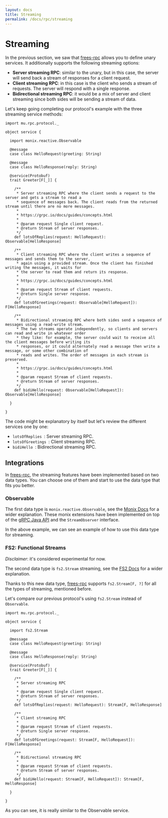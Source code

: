 ```yaml
---
layout: docs
title: Streaming
permalink: /docs/rpc/streaming
---
```


# Streaming

In the previous section, we saw that [frees-rpc] allows you to define unary services. It additionally supports the following streaming options:

* **Server streaming RPC**: similar to the unary, but in this case, the server will send back a stream of responses for a client request.
* **Client streaming RPC**: in this case is the client who sends a stream of requests. The server will respond with a single response.
* **Bidirectional streaming RPC**: it would be a mix of server and client streaming since both sides will be sending a stream of data.

Let's keep going completing our protocol's example with the three streaming service methods:

```tut:silent
import mu.rpc.protocol._

object service {

  import monix.reactive.Observable

  @message
  case class HelloRequest(greeting: String)

  @message
  case class HelloResponse(reply: String)

  @service(Protobuf)
  trait Greeter[F[_]] {

    /**
     * Server streaming RPC where the client sends a request to the server and gets a stream to read a
     * sequence of messages back. The client reads from the returned stream until there are no more messages.
     *
     * https://grpc.io/docs/guides/concepts.html
     *
     * @param request Single client request.
     * @return Stream of server responses.
     */
    def lotsOfReplies(request: HelloRequest): Observable[HelloResponse]

    /**
     * Client streaming RPC where the client writes a sequence of messages and sends them to the server,
     * again using a provided stream. Once the client has finished writing the messages, it waits for
     * the server to read them and return its response.
     *
     * https://grpc.io/docs/guides/concepts.html
     *
     * @param request Stream of client requests.
     * @return Single server response.
     */
    def lotsOfGreetings(request: Observable[HelloRequest]): F[HelloResponse]

    /**
     * Bidirectional streaming RPC where both sides send a sequence of messages using a read-write stream.
     * The two streams operate independently, so clients and servers can read and write in whatever order
     * they like: for example, the server could wait to receive all the client messages before writing its
     * responses, or it could alternately read a message then write a message, or some other combination of
     * reads and writes. The order of messages in each stream is preserved.
     *
     * https://grpc.io/docs/guides/concepts.html
     *
     * @param request Stream of client requests.
     * @return Stream of server responses.
     */
    def bidiHello(request: Observable[HelloRequest]): Observable[HelloResponse]

  }

}
```

The code might be explanatory by itself but let's review the different services one by one:

* `lotsOfReplies `: Server streaming RPC.
* `lotsOfGreetings `: Client streaming RPC.
* `bidiHello `: Bidirectional streaming RPC.

## Integrations

In [frees-rpc], the streaming features have been implemented based on two data types. You can choose one of them and start to use the data type that fits you better.

### Observable

The first data type is `monix.reactive.Observable`, see the [Monix Docs](https://monix.io/docs/2x/reactive/observable.html) for a wider explanation. These monix extensions have been implemented on top of the [gRPC Java API](https://grpc.io/grpc-java/javadoc/) and the `StreamObserver` interface.

In the above example, we can see an example of how to use this data type for streaming.

### FS2: Functional Streams

_Disclaimer_: it's considered experimental for now.

The second data type is `fs2.Stream` streaming, see the [FS2 Docs](https://github.com/functional-streams-for-scala/fs2) for a wider explanation. 

Thanks to this new data type, [frees-rpc] supports `fs2.Stream[F, ?]` for all the types of streaming, mentioned before.

Let's compare our previous protocol's using `fs2.Stream` instead of `Observable`.

```tut:silent
import mu.rpc.protocol._

object service {

  import fs2.Stream

  @message
  case class HelloRequest(greeting: String)

  @message
  case class HelloResponse(reply: String)

  @service(Protobuf)
  trait Greeter[F[_]] {

    /**
     * Server streaming RPC 
     *
     * @param request Single client request.
     * @return Stream of server responses.
     */
    def lotsOfReplies(request: HelloRequest): Stream[F, HelloResponse]

    /**
     * Client streaming RPC 
     *
     * @param request Stream of client requests.
     * @return Single server response.
     */
    def lotsOfGreetings(request: Stream[F, HelloRequest]): F[HelloResponse]

    /**
     * Bidirectional streaming RPC 
     *
     * @param request Stream of client requests.
     * @return Stream of server responses.
     */
    def bidiHello(request: Stream[F, HelloRequest]): Stream[F, HelloResponse]

  }

}
```

As you can see, it is really similar to the Observable service.

[RPC]: https://en.wikipedia.org/wiki/Remote_procedure_call
[HTTP/2]: https://http2.github.io/
[gRPC]: https://grpc.io/
[frees-rpc]: https://github.com/higherkindness/freestyle-rpc
[Java gRPC]: https://github.com/grpc/grpc-java
[JSON]: https://en.wikipedia.org/wiki/JSON
[gRPC guide]: https://grpc.io/docs/guides/
[@tagless algebra]: http://frees.io/docs/core/algebras/
[PBDirect]: https://github.com/btlines/pbdirect
[scalamacros]: https://github.com/scalamacros/paradise
[Monix]: https://monix.io/
[cats-effect]: https://github.com/typelevel/cats-effect
[Metrifier]: https://github.com/47deg/metrifier

